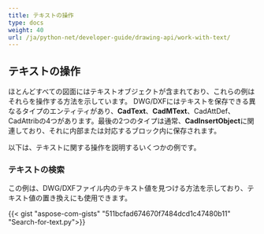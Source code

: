 ```yaml
---
title: テキストの操作
type: docs
weight: 40
url: /ja/python-net/developer-guide/drawing-api/work-with-text/
---
```


## **テキストの操作**

ほとんどすべての図面にはテキストオブジェクトが含まれており、これらの例はそれらを操作する方法を示しています。
DWG/DXFにはテキストを保存できる異なるタイプのエンティティがあり、**CadText**、**CadMText**、CadAttDef、CadAttribの4つがあります。最後の2つのタイプは通常、**CadInsertObject**に関連しており、それに内部または対応するブロック内に保存されます。

以下は、テキストに関する操作を説明するいくつかの例です。

### **テキストの検索**

この例は、DWG/DXFファイル内のテキスト値を見つける方法を示しており、テキスト値の置き換えにも使用できます。

{{< gist "aspose-com-gists" "511bcfad674670f7484dcd1c47480b11" "Search-for-text.py">}}

